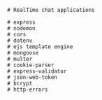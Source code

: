             # RealTime chat applications

<!--  packeges that installed -->

            # express
            # nodemon
            # cors
            # dotenv
            # ejs template engine
            # mongoose
            # multer
            # cookie-parser
            # express-validator
            # json-web-token
            # bcrypt
            # http-errors

<!-- requirement analysis -->
